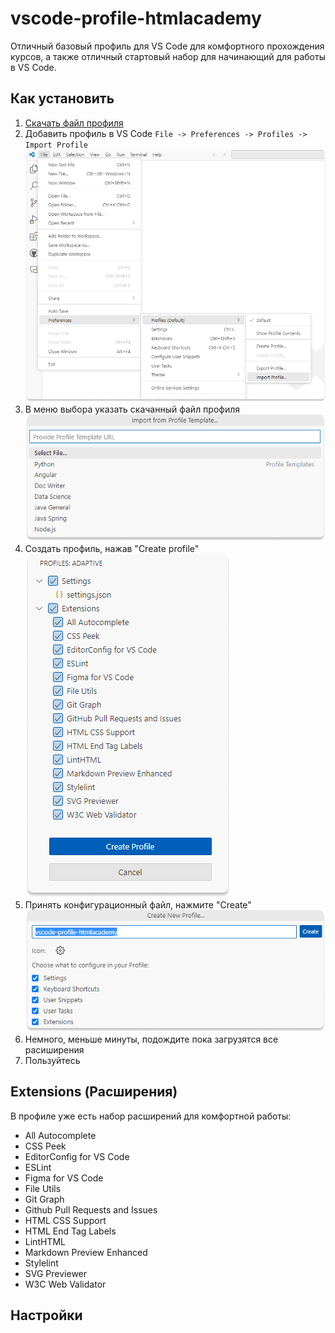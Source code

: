 # vscode-profile-htmlacademy
Отличный базовый профиль для VS Code для комфортного прохождения курсов, а также отличный стартовый набор для начинающий для работы в VS Code.

## Как установить
1. [Скачать файл профиля](https://raw.githubusercontent.com/htmlacademy/vscode-profile-htmlacademy/main/adaptive.code-profile)
2. Добавить профиль в VS Code `File -> Preferences -> Profiles -> Import Profile`
   !["File -> Preferences -> Profiles -> Import Profile"](assets/install.png)
3. В меню выбора указать скачанный файл профиля
   !["Select profile"](assets/select-profile.png)
4. Создать профиль, нажав "Create profile"
  !["Создание профиля"](assets/create-profile.png)
5. Принять конфигурационный файл, нажмите "Create"
  !["Принять настройки профиля"](assets/apply.png)
6. Немного, меньше минуты, подождите пока загрузятся все расиширения
7. Пользуйтесь

## Extensions (Расширения)
В профиле уже есть набор расширений для комфортной работы:
- All Autocomplete
- CSS Peek
- EditorConfig for VS Code
- ESLint
- Figma for VS Code
- File Utils
- Git Graph
- Github Pull Requests and Issues
- HTML CSS Support
- HTML End Tag Labels
- LintHTML
- Markdown Preview Enhanced
- Stylelint
- SVG Previewer
- W3C Web Validator

## Настройки
